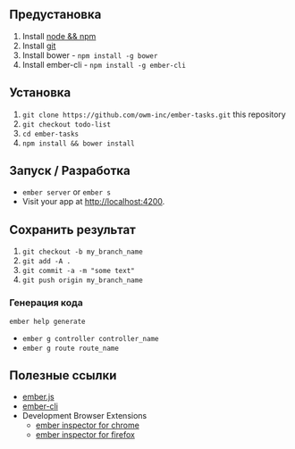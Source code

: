 ## Предустановка

1. Install [node && npm](https://docs.npmjs.com/getting-started/installing-node#installing-node-js-and-updating-npm)
2. Install [git](https://git-scm.com/downloads)
3. Install bower - `npm install -g bower`
4. Install ember-cli - `npm install -g ember-cli`

## Установка

1. `git clone https://github.com/owm-inc/ember-tasks.git` this repository
2. `git checkout todo-list`
3. `cd ember-tasks`
4. `npm install && bower install`

## Запуск / Разработка

* `ember server` or `ember s`
* Visit your app at [http://localhost:4200](http://localhost:4200).

## Сохранить результат

1. `git checkout -b my_branch_name`
2. `git add -A .`
3. `git commit -a -m "some text"`
4. `git push origin my_branch_name`

### Генерация кода

`ember help generate`

* `ember g controller controller_name`
* `ember g route route_name`

## Полезные ссылки

* [ember.js](http://emberjs.com/)
* [ember-cli](http://www.ember-cli.com/)
* Development Browser Extensions
  * [ember inspector for chrome](https://chrome.google.com/webstore/detail/ember-inspector/bmdblncegkenkacieihfhpjfppoconhi)
  * [ember inspector for firefox](https://addons.mozilla.org/en-US/firefox/addon/ember-inspector/)
